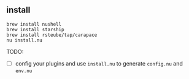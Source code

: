 
## install

```
brew install nushell
brew install starship
brew install rsteube/tap/carapace
nu install.nu
```

TODO: 
 - [ ] config your plugins and use `install.nu` to generate `config.nu` and `env.nu`